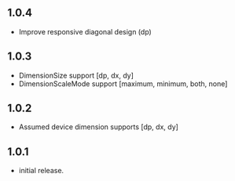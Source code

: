 ## 1.0.4

* Improve responsive diagonal design (dp)

## 1.0.3

* DimensionSize support [dp, dx, dy]
* DimensionScaleMode support [maximum, minimum, both, none]

## 1.0.2

* Assumed device dimension supports [dp, dx, dy]

## 1.0.1

* initial release.
